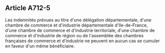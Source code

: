 Article A712-5
----
Les indemnités prévues au titre d'une délégation départementale, d'une chambre
de commerce et d'industrie départementale d'Ile-de-France, d'une chambre de
commerce et d'industrie territoriale, d'une chambre de commerce et d'industrie
de région ou de l'assemblée des chambres françaises de commerce et d'industrie
ne peuvent en aucun cas se cumuler en faveur d'un même bénéficiaire.
